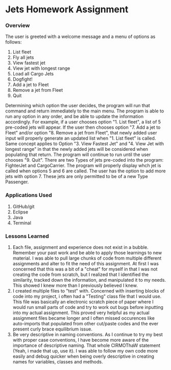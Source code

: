 # Jets Homework Assignment

### Overview

The user is greeted with a welcome message and a menu of options as follows:
1. List fleet
2. Fly all jets
3. View fastest jet
4. View jet with longest range
5. Load all Cargo Jets
6. Dogfight!
7. Add a jet to Fleet
8. Remove a jet from Fleet
9. Quit 

Determining which option the user decides, the program will run that command and return immediately to the main menu.  The program is able to run any option in any order, and be able to update the information accordingly. For example, if a user chooses option "1. List fleet", a list of 5 pre-coded jets will appear. If the user then chooses option "7. Add a jet to Fleet" and/or option "8. Remove a jet from Fleet", that newly added user input will properly generate an updated list when "1. List fleet" is called. Same concept applies to Option "3. View Fastest Jet" and "4. View Jet with longest range" in that the newly added jets will be considered when populating that return.  The program will continue to run until the user chooses "9. Quit". There are two Types of jets pre-coded into the program: FighterJet and CargoCarrier.  The program will properly display whch jet is called when options 5 and 6 are called.  The user has the option to add more jets with option 7. These jets are only permitted to be of a new Type Passenger.
### Applications Used


1.	GitHub/git
2.	Eclipse 
3.	Java 
4.	Terminal 



### Lessons Learned
1. Each file, assignment and experience does not exist in a bubble.  Remember your past work and be able to apply those learnings to new material.  I was able to pull large chunks of code from multiple different assignments and alter to fit the need of this assignment.  At first I was concerned that this was a bit of a "cheat" for myself in that I was not creating the code from scratch, but I realized that I identified the similarity, tracked down the information, and manipulated it to my needs.  This showed I knew more than I previously believed I knew. 
2. I created multiple files to "test" with.  Concerned with inserting blocks of code into my project, i often had a "Testing" class file that I would use. This file was basically an electronic scratch piece of paper where I would run small parts of code and try to work out bugs before inputting into my actual assignment. This proved very helpful as my actual assignment files became longer and I often missed occurences like auto-imports that populated from other cut/paste codes and the ever present curly brace equilibrium issue. 
3. Be very descriptive in naming conventions.  As I continue to try my best with proper case conventions, I have become more aware of the importance of descriptive naming.  That whole CIRMOThaW statement (Yeah, i made that up, use it). I was able to follow my own code more easily and debug quicker when being overly descriptive in creating names for variables, classes and methods. 